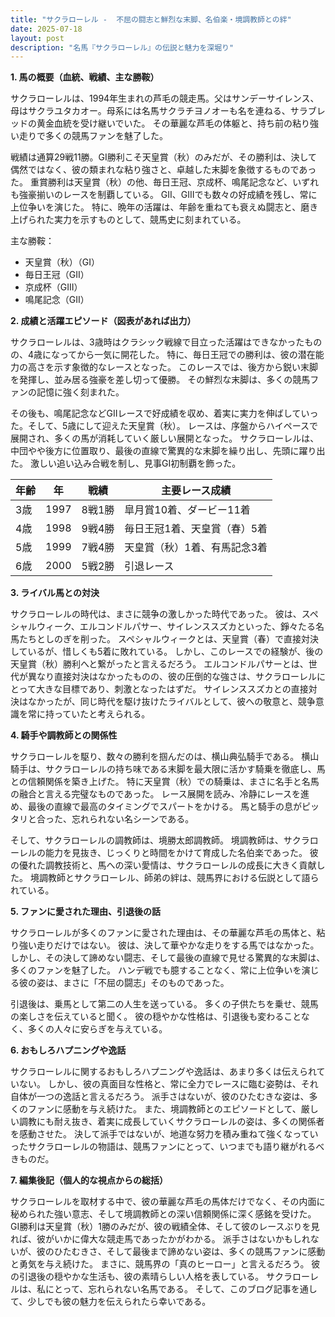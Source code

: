 ```yaml
---
title: "サクラローレル -  不屈の闘志と鮮烈な末脚、名伯楽・境調教師との絆"
date: 2025-07-18
layout: post
description: "名馬『サクラローレル』の伝説と魅力を深堀り"
---
```


**1. 馬の概要（血統、戦績、主な勝鞍）**

サクラローレルは、1994年生まれの芦毛の競走馬。父はサンデーサイレンス、母はサクラユタカオー。母系には名馬サクラチヨノオーも名を連ねる、サラブレッドの黄金血統を受け継いでいた。  その華麗な芦毛の体躯と、持ち前の粘り強い走りで多くの競馬ファンを魅了した。

戦績は通算29戦11勝。GI勝利こそ天皇賞（秋）のみだが、その勝利は、決して偶然ではなく、彼の類まれな粘り強さと、卓越した末脚を象徴するものであった。  重賞勝利は天皇賞（秋）の他、毎日王冠、京成杯、鳴尾記念など、いずれも強豪揃いのレースを制覇している。  GII、GIIIでも数々の好成績を残し、常に上位争いを演じた。  特に、晩年の活躍は、年齢を重ねても衰えぬ闘志と、磨き上げられた実力を示すものとして、競馬史に刻まれている。

主な勝鞍：

* 天皇賞（秋）（GI）
* 毎日王冠（GII）
* 京成杯（GIII）
* 鳴尾記念（GII）


**2. 成績と活躍エピソード（図表があれば出力）**

サクラローレルは、3歳時はクラシック戦線で目立った活躍はできなかったものの、4歳になってから一気に開花した。  特に、毎日王冠での勝利は、彼の潜在能力の高さを示す象徴的なレースとなった。  このレースでは、後方から鋭い末脚を発揮し、並み居る強豪を差し切って優勝。  その鮮烈な末脚は、多くの競馬ファンの記憶に強く刻まれた。

その後も、鳴尾記念などGIIレースで好成績を収め、着実に実力を伸ばしていった。そして、5歳にして迎えた天皇賞（秋）。  レースは、序盤からハイペースで展開され、多くの馬が消耗していく厳しい展開となった。  サクラローレルは、中団やや後方に位置取り、最後の直線で驚異的な末脚を繰り出し、先頭に躍り出た。  激しい追い込み合戦を制し、見事GI初制覇を飾った。

| 年齢 | 年 | 戦績 | 主要レース成績 |
|---|---|---|---|
| 3歳 | 1997 | 8戦1勝 |  皐月賞10着、ダービー11着 |
| 4歳 | 1998 | 9戦4勝 | 毎日王冠1着、天皇賞（春）5着 |
| 5歳 | 1999 | 7戦4勝 | 天皇賞（秋）1着、有馬記念3着 |
| 6歳 | 2000 | 5戦2勝 |  引退レース |


**3. ライバル馬との対決**

サクラローレルの時代は、まさに競争の激しかった時代であった。  彼は、スペシャルウィーク、エルコンドルパサー、サイレンススズカといった、錚々たる名馬たちとしのぎを削った。  スペシャルウィークとは、天皇賞（春）で直接対決しているが、惜しくも5着に敗れている。  しかし、このレースでの経験が、後の天皇賞（秋）勝利へと繋がったと言えるだろう。  エルコンドルパサーとは、世代が異なり直接対決はなかったものの、彼の圧倒的な強さは、サクラローレルにとって大きな目標であり、刺激となったはずだ。  サイレンススズカとの直接対決はなかったが、同じ時代を駆け抜けたライバルとして、彼への敬意と、競争意識を常に持っていたと考えられる。


**4. 騎手や調教師との関係性**

サクラローレルを駆り、数々の勝利を掴んだのは、横山典弘騎手である。  横山騎手は、サクラローレルの持ち味である末脚を最大限に活かす騎乗を徹底し、馬との信頼関係を築き上げた。  特に天皇賞（秋）での騎乗は、まさに名手と名馬の融合と言える完璧なものであった。  レース展開を読み、冷静にレースを進め、最後の直線で最高のタイミングでスパートをかける。  馬と騎手の息がピッタリと合った、忘れられない名シーンである。

そして、サクラローレルの調教師は、境勝太郎調教師。  境調教師は、サクラローレルの能力を見抜き、じっくりと時間をかけて育成した名伯楽であった。  彼の優れた調教技術と、馬への深い愛情は、サクラローレルの成長に大きく貢献した。  境調教師とサクラローレル、師弟の絆は、競馬界における伝説として語られている。


**5. ファンに愛された理由、引退後の話**

サクラローレルが多くのファンに愛された理由は、その華麗な芦毛の馬体と、粘り強い走りだけではない。  彼は、決して華やかな走りをする馬ではなかった。  しかし、その決して諦めない闘志、そして最後の直線で見せる驚異的な末脚は、多くのファンを魅了した。  ハンデ戦でも臆することなく、常に上位争いを演じる彼の姿は、まさに「不屈の闘志」そのものであった。

引退後は、乗馬として第二の人生を送っている。  多くの子供たちを乗せ、競馬の楽しさを伝えていると聞く。  彼の穏やかな性格は、引退後も変わることなく、多くの人々に安らぎを与えている。


**6. おもしろハプニングや逸話**

サクラローレルに関するおもしろハプニングや逸話は、あまり多くは伝えられていない。  しかし、彼の真面目な性格と、常に全力でレースに臨む姿勢は、それ自体が一つの逸話と言えるだろう。  派手さはないが、彼のひたむきな姿は、多くのファンに感動を与え続けた。  また、境調教師とのエピソードとして、厳しい調教にも耐え抜き、着実に成長していくサクラローレルの姿は、多くの関係者を感動させた。  決して派手ではないが、地道な努力を積み重ねて強くなっていったサクラローレルの物語は、競馬ファンにとって、いつまでも語り継がれるべきものだ。


**7. 編集後記（個人的な視点からの総括）**

サクラローレルを取材する中で、彼の華麗な芦毛の馬体だけでなく、その内面に秘められた強い意志、そして境調教師との深い信頼関係に深く感銘を受けた。  GI勝利は天皇賞（秋）1勝のみだが、彼の戦績全体、そして彼のレースぶりを見れば、彼がいかに偉大な競走馬であったかがわかる。  派手さはないかもしれないが、彼のひたむきさ、そして最後まで諦めない姿は、多くの競馬ファンに感動と勇気を与え続けた。  まさに、競馬界の「真のヒーロー」と言えるだろう。  彼の引退後の穏やかな生活も、彼の素晴らしい人格を表している。  サクラローレルは、私にとって、忘れられない名馬である。  そして、このブログ記事を通して、少しでも彼の魅力を伝えられたら幸いである。
